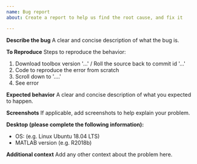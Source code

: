```yaml
---
name: Bug report
about: Create a report to help us find the root cause, and fix it

---
```


**Describe the bug**
A clear and concise description of what the bug is.

**To Reproduce**
Steps to reproduce the behavior:
1. Download toolbox version '...' / Roll the source back to commit id '...'
2. Code to reproduce the error from scratch
3. Scroll down to '....'
4. See error

**Expected behavior**
A clear and concise description of what you expected to happen.

**Screenshots**
If applicable, add screenshots to help explain your problem.

**Desktop (please complete the following information):**
 - OS: (e.g. Linux Ubuntu 18.04 LTS)
 - MATLAB version (e.g. R2018b)

**Additional context**
Add any other context about the problem here.
